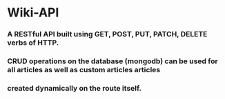 # Wiki-API

### A RESTful API built using GET, POST, PUT, PATCH, DELETE verbs of HTTP.
### CRUD operations on the database (mongodb) can be used for all articles as well as custom articles articles
###  created dynamically on the route itself. 
